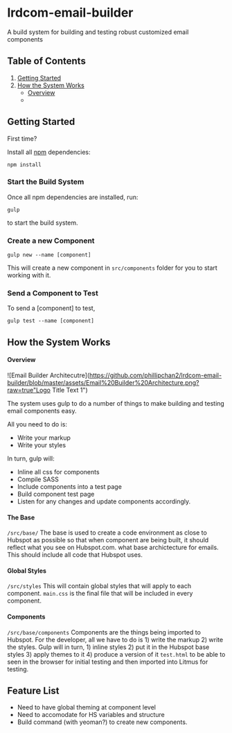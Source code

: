 # lrdcom-email-builder
A build system for building and testing robust customized email components

## Table of Contents
1. [Getting Started](#getting-started)
2. [How the System Works](#how-it-works)
    - [Overview](#overview)
    - 

## Getting Started

First time?

Install all [npm](https://www.npmjs.com/) dependencies:
```
npm install
```

### Start the Build System

Once all npm dependencies are installed, run:
```
gulp
```

to start the build system.

### Create a new Component

```
gulp new --name [component]
```

This will create a new component in `src/components` folder for you to start working with it.

### Send a Component to Test

To send a [component] to test,
```
gulp test --name [component]
```

## How the System Works

#### Overview

![Email Builder Architecutre](https://github.com/phillipchan2/lrdcom-email-builder/blob/master/assets/Email%20Builder%20Architecture.png?raw=true"Logo Title Text 1")

The system uses gulp to do a number of things to make building and testing email components easy.

All you need to do is:
- Write your markup
- Write your styles

In turn, gulp will:
- Inline all css for components
- Compile SASS
- Include components into a test page
- Build component test page
- Listen for any changes and update components accordingly.

#### The Base

`/src/base/`
The base is used to create a code environment as close to Hubspot as possible so that when component are being built, it should reflect what you see on Hubspot.com. what base archictecture for emails. This should include all code that Hubspot uses. 

#### Global Styles
`/src/styles`
This will contain global styles that will apply to each component. `main.css` is the final file that will be included in every component.

#### Components
`/src/base/components`
Components are the things being imported to Hubspot. For the developer, all we have to do is 1) write the markup 2) write the styles. Gulp will in turn, 1) inline styles 2) put it in the Hubspot base styles 3) apply themes to it 4) produce a version of it `test.html` to be able to seen in the browser for initial testing and then imported into Litmus for testing.

## Feature List
- Need to have global theming at component level
- Need to accomodate for HS variables and structure
- Build command (with yeoman?) to create new components.

